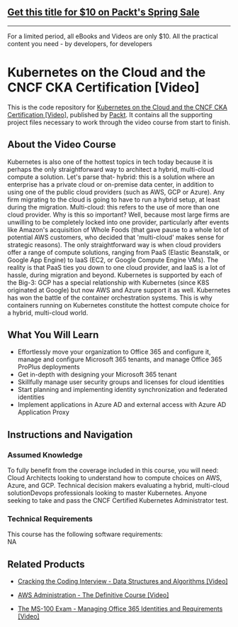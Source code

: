 ## [Get this title for $10 on Packt's Spring Sale](https://www.packt.com/V11588?utm_source=github&utm_medium=packt-github-repo&utm_campaign=spring_10_dollar_2022)
-----
For a limited period, all eBooks and Videos are only $10. All the practical content you need \- by developers, for developers

# Kubernetes on the Cloud and the CNCF CKA Certification [Video]
This is the code repository for [Kubernetes on the Cloud and the CNCF CKA Certification [Video]](https://www.packtpub.com/networking-and-servers/ms-100-exam-managing-office-365-identities-and-requirements-video?utm_source=github&utm_medium=repository&utm_campaign=9781838641306), published by [Packt](https://www.packtpub.com/?utm_source=github). It contains all the supporting project files necessary to work through the video course from start to finish.
## About the Video Course
Kubernetes is also one of the hottest topics in tech today because it is perhaps the only straightforward way to architect a hybrid, multi-cloud compute a solution. Let's parse that- hybrid: this is a solution where an enterprise has a private cloud or on-premise data center, in addition to using one of the public cloud providers (such as AWS, GCP or Azure). Any firm migrating to the cloud is going to have to run a hybrid setup, at least during the migration. Multi-cloud: this refers to the use of more than one cloud provider. Why is this so important? Well, because most large firms are unwilling to be completely locked into one provider, particularly after events like Amazon's acquisition of Whole Foods (that gave pause to a whole lot of potential AWS customers, who decided that 'multi-cloud' makes sense for strategic reasons). The only straightforward way is when cloud providers offer a range of compute solutions, ranging from PaaS (Elastic Beanstalk, or Google App Engine) to IaaS (EC2, or Google Compute Engine VMs). The reality is that PaaS ties you down to one cloud provider, and IaaS is a lot of hassle, during migration and beyond. Kubernetes is supported by each of the Big-3: GCP has a special relationship with Kubernetes (since K8S originated at Google) but now AWS and Azure support it as well. Kubernetes has won the battle of the container orchestration systems. This is why containers running on Kubernetes constitute the hottest compute choice for a hybrid, multi-cloud world.

<H2>What You Will Learn</H2>
<DIV class=book-info-will-learn-text>
<UL>
<LI><SPAN id=what_you_will_learn_c class=sugar_field>Effortlessly move your organization to Office 365 and configure it, manage and configure Microsoft 365 tenants, and manage Office 365 ProPlus deployments</SPAN> 
<LI><SPAN id=what_you_will_learn_c class=sugar_field>Get in-depth with designing your Microsoft 365 tenant</SPAN> 
<LI><SPAN id=what_you_will_learn_c class=sugar_field>Skillfully manage user security groups and licenses for cloud identities </SPAN>
<LI><SPAN id=what_you_will_learn_c class=sugar_field>Start planning and implementing identity synchronization and federated identities</SPAN> 
<LI><SPAN id=what_you_will_learn_c class=sugar_field>Implement applications in Azure AD and external access with Azure AD Application Proxy</SPAN> </LI></UL></DIV>

## Instructions and Navigation
### Assumed Knowledge
To fully benefit from the coverage included in this course, you will need:<br/>
Cloud Architects looking to understand how to compute choices on AWS, Azure, and GCP. Technical decision makers evaluating a hybrid, multi-cloud solutionDevops professionals looking to master Kubernetes. Anyone seeking to take and pass the CNCF Certified Kubernetes Administrator test.
### Technical Requirements
This course has the following software requirements:<br/>
NA

## Related Products
* [Cracking the Coding Interview - Data Structures and Algorithms [Video]](https://www.packtpub.com/networking-and-servers/ms-100-exam-managing-office-365-identities-and-requirements-video?utm_source=github&utm_medium=repository&utm_campaign=9781838641306)

* [AWS Administration - The Definitive Course [Video]](https://www.packtpub.com/networking-and-servers/ms-100-exam-managing-office-365-identities-and-requirements-video?utm_source=github&utm_medium=repository&utm_campaign=9781838641306)

* [The MS-100 Exam - Managing Office 365 Identities and Requirements [Video]](https://www.packtpub.com/networking-and-servers/ms-100-exam-managing-office-365-identities-and-requirements-video?utm_source=github&utm_medium=repository&utm_campaign=9781838641306)

